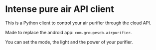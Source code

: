 # Intense pure air API client

This is a Python client to control your air purifier through the cloud API.

Made to replace the android app: `com.groupeseb.airpurifier`.

You can set the mode, the light and the power of your purifier.
